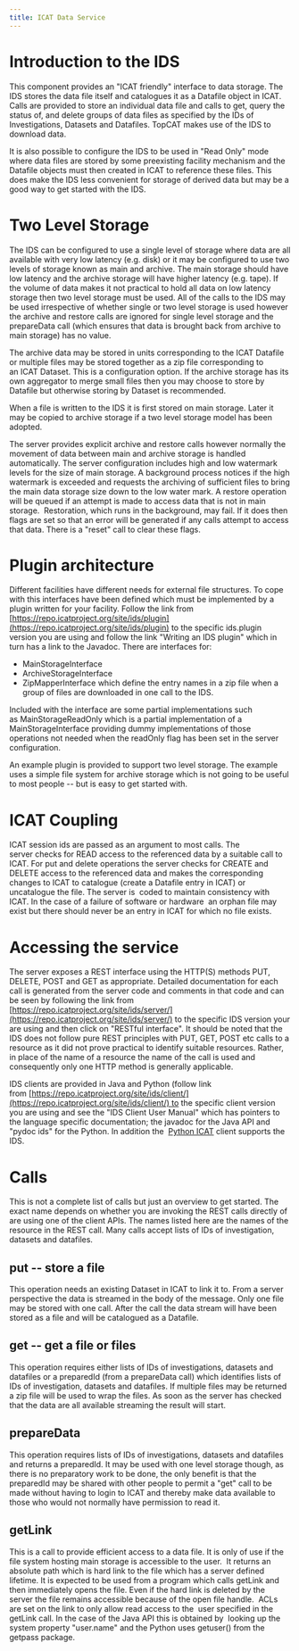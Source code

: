 ```yaml
---
title: ICAT Data Service
---
```


# Introduction to the IDS

This component provides an "ICAT friendly" interface to data storage.
The IDS stores the data file itself and catalogues it as a Datafile
object in ICAT. Calls are provided to store an individual data file and
calls to get, query the status of, and delete groups of data files as
specified by the IDs of Investigations, Datasets and Datafiles. TopCAT
makes use of the IDS to download data.

It is also possible to configure the IDS to be used in "Read Only" mode
where data files are stored by some preexisting facility mechanism and
the Datafile objects must then created in ICAT to reference these files.
This does make the IDS less convenient for storage of derived data but
may be a good way to get started with the IDS.

# Two Level Storage

The IDS can be configured to use a single level of storage where data
are all available with very low latency (e.g. disk) or it may be
configured to use two levels of storage known as main and archive. The
main storage should have low latency and the archive storage will have
higher latency (e.g. tape). If the volume of data makes it not practical
to hold all data on low latency storage then two level storage must be
used. All of the calls to the IDS may be used irrespective of whether
single or two level storage is used however the archive and restore
calls are ignored for single level storage and the prepareData call
(which ensures that data is brought back from archive to main storage)
has no value.

The archive data may be stored in units corresponding to the ICAT
Datafile or multiple files may be stored together as a zip file
corresponding to an ICAT Dataset. This is a configuration option. If the
archive storage has its own aggregator to merge small files then you may
choose to store by Datafile but otherwise storing by Dataset is
recommended.

When a file is written to the IDS it is first stored on main storage.
Later it may be copied to archive storage if a two level storage model
has been adopted.

The server provides explicit archive and restore calls however normally
the movement of data between main and archive storage is handled
automatically. The server configuration includes high and low watermark
levels for the size of main storage. A background process notices if the
high watermark is exceeded and requests the archiving of sufficient
files to bring the main data storage size down to the low water mark. A
restore operation will be queued if an attempt is made to access data
that is not in main storage.  Restoration, which runs in the background,
may fail. If it does then flags are set so that an error will be
generated if any calls attempt to access that data. There is a "reset"
call to clear these flags.

# Plugin architecture

Different facilities have different needs for external file structures.
To cope with this interfaces have been defined which must be implemented
by a plugin written for your facility. Follow the link from
[https://repo.icatproject.org/site/ids/plugin](https://repo.icatproject.org/site/ids/plugin)
to the specific ids.plugin version you are using and follow the link
"Writing an IDS plugin" which in turn has a link to the Javadoc.
There are interfaces for:

- MainStorageInterface
- ArchiveStorageInterface
- ZipMapperInterface which define the entry names in a zip file when a
  group of files are downloaded in one call to the IDS.

Included with the interface are some partial implementations such
as MainStorageReadOnly which is a partial implementation of a
MainStorageInterface providing dummy implementations of those operations
not needed when the readOnly flag has been set in the server
configuration.

An example plugin is provided to support two level storage. The example
uses a simple file system for archive storage which is not going to be
useful to most people -- but is easy to get started with.

# ICAT Coupling

ICAT session ids are passed as an argument to most calls. The
server checks for READ access to the referenced data by a suitable call
to ICAT. For put and delete operations the server checks for CREATE and
DELETE access to the referenced data and makes the corresponding changes
to ICAT to catalogue (create a Datafile entry in ICAT) or uncatalogue
the file. The server is  coded to maintain consistency with ICAT. In the
case of a failure of software or hardware  an orphan file may exist but
there should never be an entry in ICAT for which no file exists.

# Accessing the service

The server exposes a REST interface using the HTTP(S) methods PUT,
DELETE, POST and GET as appropriate. Detailed documentation for each
call is generated from the server code and comments in that code and can
be seen by following the link from
[https://repo.icatproject.org/site/ids/server/](https://repo.icatproject.org/site/ids/server/)
to the specific IDS
version your are using and then click on "RESTful interface". It should
be noted that the IDS does not follow pure REST principles with PUT,
GET, POST etc calls to a resource as it did not prove practical to
identify suitable resources. Rather, in place of the name of a resource
the name of the call is used and consequently only one HTTP method is
generally applicable.

IDS clients are provided in Java and Python (follow link
from [https://repo.icatproject.org/site/ids/client/](https://repo.icatproject.org/site/ids/client/) to the specific
client version you are using and see the "IDS Client User Manual" which
has pointers to the language specific documentation; the javadoc for the
Java API and "pydoc ids" for the Python. In addition the 
[Python ICAT](/user-documentation/python-icat/) client
supports the IDS.

# Calls

This is not a complete list of calls but just an overview to get
started. The exact name depends on whether you are invoking the REST
calls directly of are using one of the client APIs. The names listed
here are the names of the resource in the REST call. Many calls accept
lists of IDs of investigation, datasets and datafiles.

## put -- store a file

This operation needs an existing Dataset in ICAT to link it to. From a
server perspective the data is streamed in the body of the message. Only
one file may be stored with one call. After the call the data stream
will have been stored as a file and will be catalogued as a Datafile.

## get -- get a file or files

This operation requires either lists of IDs of investigations, datasets
and datafiles or a preparedId (from a prepareData call) which identifies
lists of IDs of investigation, datasets and datafiles. If multiple files
may be returned a zip file will be used to wrap the files. As soon as
the server has checked that the data are all available streaming the
result will start.

## prepareData

This operation requires lists of IDs of investigations, datasets and
datafiles and returns a preparedId. It may be used with one level
storage though, as there is no preparatory work to be done, the only
benefit is that the preparedId may be shared with other people to permit
a "get" call to be made without having to login to ICAT and thereby make
data available to those who would not normally have permission to read
it.

## getLink

This is a call to provide efficient access to a data file. It is only of
use if the file system hosting main storage is accessible to the user.
 It returns an absolute path which is hard link to the file which has a
server defined lifetime. It is expected to be used from a program which
calls getLink and then immediately opens the file. Even if the hard link
is deleted by the server the file remains accessible because of the open
file handle.  ACLs are set on the link to only allow read access to the
 user specified in the getLink call. In the case of the Java API this is
obtained by  looking up the system property "user.name" and the Python
uses getuser() from the getpass package.
